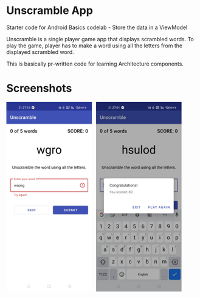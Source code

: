 Unscramble App
===================================

Starter code for Android Basics codelab - Store the data in a ViewModel

Unscramble is  a single player game app that displays scrambled words. To play the game, player has
to make a word using all the letters from the displayed scrambled word.

This is basically pr-written code for learning Architecture components.

# Screenshots
 <img src= "https://github.com/arajshow/Unscramble-App/blob/master/Screenshot_2.jpg" height=500>&nbsp;&nbsp;
<img src= "https://github.com/arajshow/Unscramble-App/blob/master/Screenshot_1.jpg" height=500>



